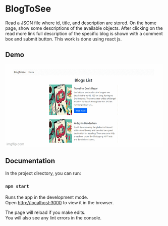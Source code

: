 
# BlogToSee

Read a JSON file where id, title, and description are stored. On the home page, show some descriptions of the available objects. After clicking on the read more link full description of the specific blog is shown with a comment box and submit button. This work is done using react js.



## Demo

<p><img alt="demo.gif" src="https://github.com/fuadshezan/BlogToSee/blob/main/blogshow.gif"/></p>


## Documentation

In the project directory, you can run:

### `npm start`

Runs the app in the development mode.\
Open [http://localhost:3000](http://localhost:3000) to view it in the browser.

The page will reload if you make edits.\
You will also see any lint errors in the console.


